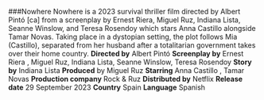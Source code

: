 ###Nowhere
Nowhere is a 2023 survival thriller film directed by Albert Pintó [ca] from a screenplay by Ernest Riera, Miguel Ruz, Indiana Lista, Seanne Winslow, and Teresa Rosendoy which stars Anna Castillo alongside Tamar Novas. Taking place in a dystopian setting, the plot follows Mia (Castillo), separated from her husband after a totalitarian government takes over their home country.
**Directed by** Albert Pintó
**Screenplay by**	Ernest Riera , Miguel Ruz, Indiana Lista, Seanne Winslow, Teresa Rosendoy
**Story by**	Indiana Lista
**Produced** by	Miguel Ruz
**Starring** Anna Castillo , Tamar Novas
**Production company** Rock & Ruz
**Distributed by** Netflix
**Release date** 29 September 2023
**Country**	Spain
**Language**	Spanish



